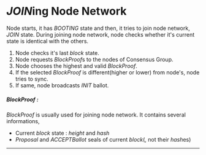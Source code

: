 # *JOIN*ing Node Network

Node starts, it has *BOOTING* state and then, it tries to join node network, *JOIN* state. During joining node network, node checks whether it's current state is identical with the others.

1. Node checks it's last *block* state.
1. Node requests *BlockProof*s to the nodes of Consensus Group.
1. Node chooses the highest and valid *BlockProof*.
1. If the selected *BlockProof* is different(higher or lower) from node's, node tries to sync.
1. If same, node broadcasts *INIT* ballot.

##### ***BlockProof*** :

*BlockProof* is usually used for joining node network. It contains several informations,

* Current *block* state : *height* and *hash*
* *Proposal* and *ACCEPTBallot* seals of current *block*(, not their *hash*es)

---

